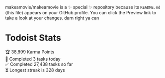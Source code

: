 makeamovie/makeamovie is a ✨ special ✨ repository because its `README.md` (this file) appears on your GitHub profile.
You can click the Preview link to take a look at your changes. darn right ya can

# Todoist Stats

<!-- TODO-IST:START -->
🏆  38,899 Karma Points           
🌸  Completed 3 tasks today           
✅  Completed 27,438 tasks so far           
⏳  Longest streak is 328 days
<!-- TODO-IST:END -->